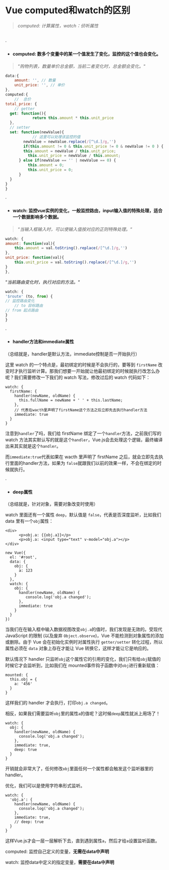 # Vue computed和watch的区别



> ###### computed: 计算属性，watch：侦听属性

·

- #### computed: 数多个变量中的某一个值发生了变化，监控的这个值也会变化。


> “*购物列表，数量单价总金额，当前二者变化时，总金额会变化。*“
>

```javascript
data:{
	amount: '',	// 数量
	unit_price: '',	// 单价
},
computed:{
	//	总价
total_price: {
	// getter
  get: function(){
			return this.amount * this.unit_price
  },
  // setter
  set: function(newValue){
			// 这里可以处理该监控的值
    	newValue = newValue.replace(/[^\d.]/g,'')
     	if(this.amount != 0 & this.unit_price != 0 & newValue != 0 ) {
      	this.amount = newValue / this.unit_price;
          this.unit_price = newValue / this.amount;
      } else if(newValue == '' | newValue == 0) {
          this.amount = 0;
          this.unit_price = 0;
      }
  }
}
}
```

·

- #### watch: 监控vue实例的变化，一般监控路由，input输入值的特殊处理，适合一个数据影响多个数据。


> “*当输入框输入时，可以使输入值按对应的正则特殊处理。*“
>

```javascript
watch: {
amount: function(val){
	this.amount = val.toString().replace(/[^\d.]/g,'')
},
unit_price: function(val){
	this.unit_price = val.toString().replace(/[^\d.]/g,'')
}
},
```



“*当前路由变化时，执行对应的方法。*“

```javascript
watch: {
'$route' (to, from) {
// 监控路由变化
	// to 目标路由
// from 起点路由
}
}
```

·

- #### handler方法和immediate属性


（总结就是，handler是默认方法，immediate控制是否一开始执行）



这里 watch 的一个特点是，最初绑定的时候是不会执行的，要等到 `firstName` 改变时才执行监听计算。那我们想要一开始就让他最初绑定的时候就执行改怎么办呢？我们需要修改一下我们的 watch 写法，修改过后的 watch 代码如下：

```
watch: {
  firstName: {
    handler(newName, oldName) {
      this.fullName = newName + ' ' + this.lastName;
    },
    // 代表在wacth里声明了firstName这个方法之后立即先去执行handler方法
    immediate: true
  }
}
```

注意到`handler`了吗，我们给 firstName 绑定了一个`handler`方法，之前我们写的 watch 方法其实默认写的就是这个`handler`，Vue.js会去处理这个逻辑，最终编译出来其实就是这个`handler`。

而`immediate:true`代表如果在 wacth 里声明了 firstName 之后，就会立即先去执行里面的handler方法，如果为 `false`就跟我们以前的效果一样，不会在绑定的时候就执行。

·

- #### deep属性


（总结就是，针对对象，需要对象改变时使用）



watch 里面还有一个属性 `deep`，默认值是 `false`，代表是否深度监听，比如我们 data 里有一个`obj`属性：

```
<div>
      <p>obj.a: {{obj.a}}</p>
      <p>obj.a: <input type="text" v-model="obj.a"></p>
</div>
 
new Vue({
  el: '#root',
  data: {
    obj: {
      a: 123
    }
  },
  watch: {
    obj: {
      handler(newName, oldName) {
         console.log('obj.a changed');
      },
      immediate: true
    }
  } 
})
```

当我们在在输入框中输入数据视图改变`obj.a`的值时，我们发现是无效的。受现代 JavaScript 的限制 (以及废弃 `Object.observe`)，Vue 不能检测到对象属性的添加或删除。由于 Vue 会在初始化实例时对属性执行 `getter/setter` 转化过程，所以属性必须在 `data` 对象上存在才能让 Vue 转换它，这样才能让它是响应的。

默认情况下 handler 只监听`obj`这个属性它的引用的变化，我们只有给`obj`赋值的时候它才会监听到，比如我们在 mounted事件钩子函数中对`obj`进行重新赋值：

```
mounted: {
  this.obj = {
    a: '456'
  }
}
```

这样我们的 handler 才会执行，打印`obj.a changed`。

相反，如果我们需要监听`obj`里的属性`a`的值呢？这时候`deep`属性就派上用场了！

```
watch: {
  obj: {
    handler(newName, oldName) {
      console.log('obj.a changed');
    },
    immediate: true,
    deep: true
  }
} 
```

开销就会非常大了，任何修改`obj`里面任何一个属性都会触发这个监听器里的 handler。

优化，我们可以是使用字符串形式监听。

```
watch: {
  'obj.a': {
    handler(newName, oldName) {
      console.log('obj.a changed');
    },
    immediate: true,
    // deep: true
  }
} 
```

这样Vue.js才会一层一层解析下去，直到遇到属性`a`，然后才给`a`设置监听函数。





computed: 监控自己定义的变量，**无需在data中声明**

watch: 监控data中定义的指定变量，**需要在data中声明**